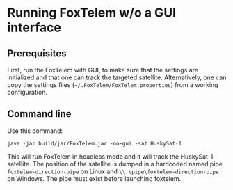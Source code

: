 # Running FoxTelem w/o a GUI interface

## Prerequisites

First, run the FoxTelem with GUI, to make sure that the settings are
initialized and that one can track the targeted satellite. Alternatively, one
can copy the settings files (`~/.FoxTelem/FoxTelem.properties`) from a working
configuration.

## Command line

Use this command:

`java -jar build/jar/FoxTelem.jar -no-gui -sat HuskySat-1`

This will run FoxTelem in headless mode and it will track the HuskySat-1
satellite. The position of the satellite is dumped in a hardcoded named pipe
`foxtelem-direction-pipe` on Linux and `\\.\pipe\foxtelem-direction-pipe` on
Windows. The pipe must exist before launching foxtelem.
